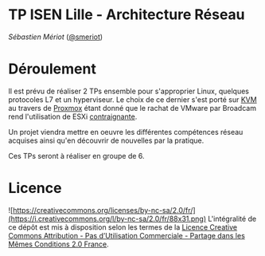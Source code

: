 # TP ISEN Lille - Architecture Réseau

_Sébastien Mériot_ ([@smeriot](https://twitter.com/smeriot))

Déroulement
===========

Il est prévu de réaliser 2 TPs ensemble pour s'approprier Linux, quelques protocoles L7 et un hyperviseur. Le choix de ce dernier s'est porté sur [KVM](https://fr.wikipedia.org/wiki/Kernel-based_Virtual_Machine) au travers de [Proxmox](https://www.proxmox.com/) étant donné que le rachat de VMware par Broadcam rend l'utilisation de ESXi [contraignante](https://www.lemondeinformatique.fr/actualites/lire-broadcom-liquide-la-version-gratuite-de-l-hyperviseur-vmware-esxi-92949.html).

Un projet viendra mettre en oeuvre les différentes compétences réseau acquises ainsi qu'en découvrir de nouvelles par la pratique. 

Ces TPs seront à réaliser en groupe de 6.

Licence
=======

![https://creativecommons.org/licenses/by-nc-sa/2.0/fr/](https://i.creativecommons.org/l/by-nc-sa/2.0/fr/88x31.png) L'intégralité de ce dépôt est mis à disposition selon les termes de la [Licence Creative Commons Attribution - Pas d’Utilisation Commerciale - Partage dans les Mêmes Conditions 2.0 France](https://creativecommons.org/licenses/by-nc-sa/2.0/fr/).
